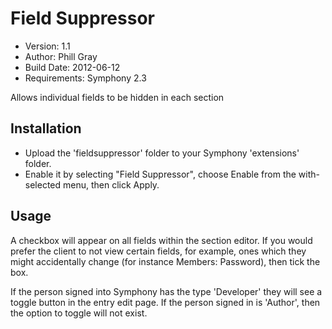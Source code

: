 # Field Suppressor

* Version: 1.1
* Author: Phill Gray
* Build Date: 2012-06-12
* Requirements: Symphony 2.3

Allows individual fields to be hidden in each section

## Installation

- Upload the 'fieldsuppressor' folder to your Symphony 'extensions' folder.
- Enable it by selecting "Field Suppressor", choose Enable from the with-selected menu, then click Apply.

## Usage

A checkbox will appear on all fields within the section editor. If you would prefer the client to not view certain fields, for example, ones which they might accidentally change (for instance Members: Password), then tick the box.

If the person signed into Symphony has the type 'Developer' they will see a toggle button in the entry edit page. If the person signed in is 'Author', then the option to toggle will not exist. 